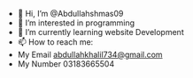 - 👋 Hi, I’m @Abdullahshmas09
- 👀 I’m interested in programming
- 🌱 I’m currently learning website Development 
- 📫 How to reach me:
- My Email abdullahkhalil734@gmail.com 
- My Number 03183665504  
  

<!---
Abdullahshmas09/Abdullahshmas09 is a ✨ special ✨ repository because its `README.md` (this file) appears on your GitHub profile.
You can click the Preview link to take a look at your changes.
--->
